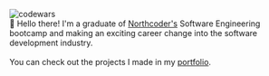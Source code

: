 ![codewars](https://www.codewars.com/users/hjaox/badges/micro) 
<br />
:wave: Hello there! I'm a graduate of [Northcoder's](https://northcoders.com/) Software Engineering bootcamp and making an exciting career change into the software development industry.
<br />
<br />
You can check out the projects I made in my [portfolio](https://hectorobanana.netlify.app/).
